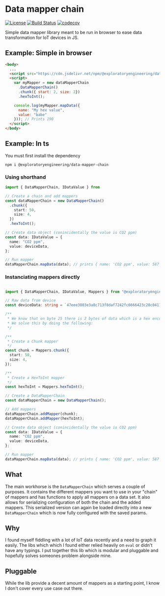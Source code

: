 # Data mapper chain

[![License](https://img.shields.io/badge/License-Apache%202.0-blue.svg)](https://opensource.org/licenses/Apache-2.0)
[![Build Status](https://travis-ci.org/ExploratoryEngineering/data-mapper-chain.svg?branch=master)](https://travis-ci.org/ExploratoryEngineering/data-mapper-chain)
[![codecov](https://codecov.io/gh/ExploratoryEngineering/data-mapper-chain/branch/master/graph/badge.svg)](https://codecov.io/gh/ExploratoryEngineering/data-mapper-chain)

Simple data mapper library meant to be run in browser to ease data transformation for IoT devices in JS.

## Example: Simple in browser
```html
<body>
  ...
  <script src="https://cdn.jsdelivr.net/npm/@exploratoryengineering/data-mapper-chain"></script>
  <script>
    var myMapper = new dataMapperChain
      .DataMapperChain()
      .chunk({ start: 2, size: 2})
      .hexToInt();

    console.log(myMapper.mapData({
      name: "My hex value",
      value: "babe"
    })); // Prints 190
  </script>
</body>
```

## Example: In ts
You must first install the dependency

```
npm i @exploratoryengineering/data-mapper-chain
``` 

### Using shorthand
```ts
import { DataMapperChain, IDataValue } from 

// Create a chain and add mappers
const dataMapperChain = new DataMapperChain()
  .chunk({
    start: 50,
    size: 4,
  })
  .hexToInt();

// Create data object (conincidentally the value is CO2 ppm)
const data: IDataValue = {
  name: "CO2 ppm",
  value: deviceData,
};

// Run mapper
dataMapperChain.mapData(data); // prints { name: 'CO2 ppm', value: 587 }

``` 


### Instanciating mappers directly
```ts

import { DataMapperChain, IDataValue, Mappers } from "@exploratoryengineering/data-mapper-chain";

// Raw data from device
const deviceData: string = `47eee3803e3a8c713f8daf7242fc6666423c28c04111d84000024b00a3030c261b010b91d3`;

/**
 * We know that on byte 25 there is 2 bytes of data which is a hex encoded uint16
 * We solve this by doing the following:
 */

/**
 * Create a Chunk mapper
 */
const chunk = Mappers.chunk({
  start: 50,
  size: 4,
});

/**
 * Create a HexToInt mapper
 */
const hexToInt = Mappers.hexToInt();

// Create a DataMapperChain
const dataMapperChain = new DataMapperChain();

// Add mappers
dataMapperChain.addMapper(chunk);
dataMapperChain.addMapper(hexToInt);

// Create data object (conincidentally the value is CO2 ppm)
const data: IDataValue = {
  name: "CO2 ppm",
  value: deviceData,
};

// Run mapper
dataMapperChain.mapData(data); // prints { name: 'CO2 ppm', value: 587 }


```

## What
The main workhorse is the `DataMapperChain` which serves a couple of purposes. It contains the different mappers you want to use in your "chain" of mappers and has functions to apply all mappers on a data set. It also allows for serializing configuration of both the chain and the added mappers. This serialized version can again be loaded directly into a new `DataMapperChain` which is now fully configured with the saved params. 

## Why
I found myself fiddling with a lot of IoT data recently and a need to graph it easily. The libs which which I found either relied heavily on `eval` or didn't have any typings. I put together this lib which is modular and pluggable and hopefully solves someones problem alongside mine.

## Pluggable
While the lib provide a decent amount of mappers as a starting point, I know I don't cover every use case out there.